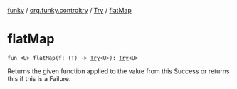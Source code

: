 [funky](../../index.md) / [org.funky.controltry](../index.md) / [Try](index.md) / [flatMap](.)

# flatMap

`fun <U> flatMap(f: (T) -> `[`Try`](index.md)`<U>): `[`Try`](index.md)`<U>`

Returns the given function applied to the value from this Success or returns this if this is a Failure.

